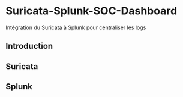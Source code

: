 # Suricata-Splunk-SOC-Dashboard
Intégration du Suricata à Splunk pour centraliser les logs

## Introduction

## Suricata

## Splunk
